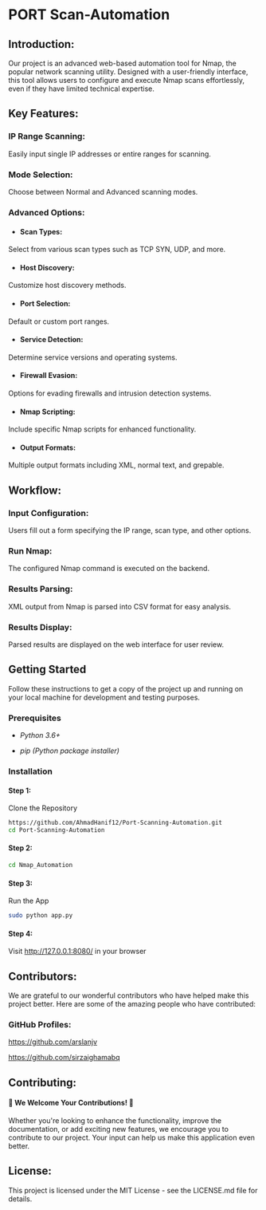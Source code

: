 
# PORT Scan-Automation 

## Introduction:
Our project is an advanced web-based automation tool for Nmap, the popular network scanning utility. Designed with a user-friendly interface, this tool allows users to configure and execute Nmap scans effortlessly, even if they have limited technical expertise.

## Key Features:
### IP Range Scanning: 
Easily input single IP addresses or entire ranges for scanning.
### Mode Selection: 
Choose between Normal and Advanced scanning modes.
### Advanced Options:
- #### Scan Types: 
Select from various scan types such as TCP SYN, UDP, and more.
- #### Host Discovery: 
Customize host discovery methods.
- #### Port Selection: 
Default or custom port ranges.
- #### Service Detection: 
Determine service versions and operating systems.
- #### Firewall Evasion: 
Options for evading firewalls and intrusion detection systems.
- #### Nmap Scripting: 
Include specific Nmap scripts for enhanced functionality.
- #### Output Formats: 
Multiple output formats including XML, normal text, and grepable.

## Workflow:
### Input Configuration: 
Users fill out a form specifying the IP range, scan type, and other options.
### Run Nmap: 
The configured Nmap command is executed on the backend.
### Results Parsing: 
XML output from Nmap is parsed into CSV format for easy analysis.
### Results Display: 
Parsed results are displayed on the web interface for user review.

## Getting Started
Follow these instructions to get a copy of the project up and running on your local machine for development and testing purposes.

### Prerequisites
- *Python 3.6+*

- *pip (Python package installer)*

### Installation

#### Step 1:
Clone the Repository

```bash
https://github.com/AhmadHanif12/Port-Scanning-Automation.git
cd Port-Scanning-Automation
```
#### Step 2:

```bash
cd Nmap_Automation
```
#### Step 3:
Run the App
```bash
sudo python app.py
```

#### Step 4:
Visit http://127.0.0.1:8080/ in your browser

## Contributors:
We are grateful to our wonderful contributors who have helped make this project better. Here are some of the amazing people who have contributed:

### GitHub Profiles:
https://github.com/arslanjv

https://github.com/sirzaighamabq

## Contributing:
#### 🎉 We Welcome Your Contributions! 🎉
Whether you're looking to enhance the functionality, improve the documentation, or add exciting new features, we encourage you to contribute to our project. Your input can help us make this application even better.

## License:
This project is licensed under the MIT License - see the LICENSE.md file for details.




